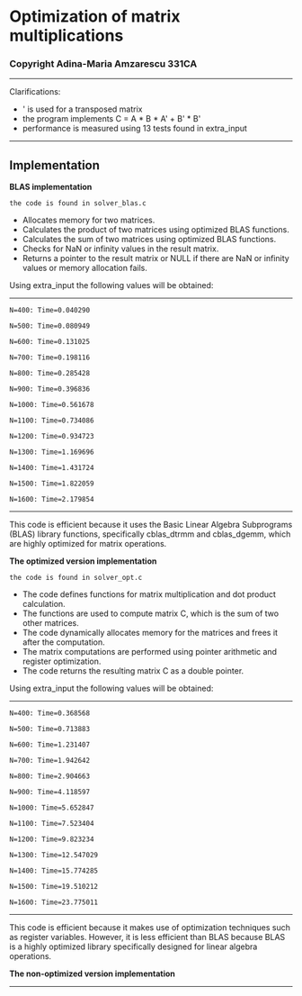 # Optimization of matrix multiplications
### Copyright Adina-Maria Amzarescu 331CA

_______________________________________________________________________________________________

Clarifications:

- ' is used for a transposed matrix
- the program implements C = A * B * A' + B' * B'
- performance is measured using 13 tests found in extra_input

_______________________________________________________________________________________________

## Implementation

**BLAS implementation**

`the code is found in solver_blas.c`

* Allocates memory for two matrices.
* Calculates the product of two matrices using optimized BLAS functions.
* Calculates the sum of two matrices using optimized BLAS functions.
* Checks for NaN or infinity values in the result matrix.
* Returns a pointer to the result matrix or NULL if there are NaN or 
infinity values or memory allocation fails.

Using extra_input the following values will be obtained:
___________________________

    N=400: Time=0.040290

    N=500: Time=0.080949

    N=600: Time=0.131025

    N=700: Time=0.198116

    N=800: Time=0.285428

    N=900: Time=0.396836

    N=1000: Time=0.561678

    N=1100: Time=0.734086

    N=1200: Time=0.934723

    N=1300: Time=1.169696

    N=1400: Time=1.431724

    N=1500: Time=1.822059

    N=1600: Time=2.179854

___________________________

This code is efficient because it uses the Basic Linear Algebra Subprograms (BLAS) library 
functions, specifically cblas_dtrmm and cblas_dgemm, which are highly optimized for 
matrix operations. 

**The optimized version implementation**

`the code is found in solver_opt.c`

* The code defines functions for matrix multiplication and dot product calculation.
* The functions are used to compute matrix C, which is the sum of two other matrices.
* The code dynamically allocates memory for the matrices and frees it after the computation.
* The matrix computations are performed using pointer arithmetic and register optimization.
* The code returns the resulting matrix C as a double pointer.

Using extra_input the following values will be obtained:

___________________________

    N=400: Time=0.368568

    N=500: Time=0.713883

    N=600: Time=1.231407

    N=700: Time=1.942642

    N=800: Time=2.904663

    N=900: Time=4.118597

    N=1000: Time=5.652847

    N=1100: Time=7.523404

    N=1200: Time=9.823234

    N=1300: Time=12.547029

    N=1400: Time=15.774285

    N=1500: Time=19.510212

    N=1600: Time=23.775011
___________________________


This code is efficient because it makes use of optimization techniques such as register variables. 
However, it is less efficient than BLAS because BLAS is a highly optimized library specifically 
designed for linear algebra operations.


**The non-optimized version implementation**

_______________________________________________________________________________________________
